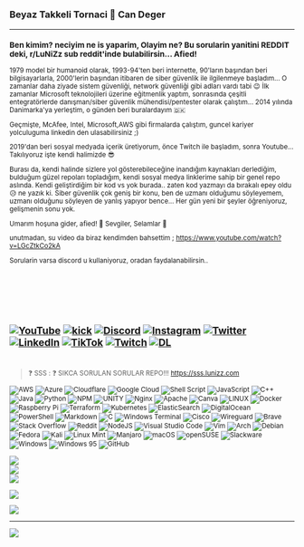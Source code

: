 ### Beyaz Takkeli Tornaci 👋 Can Deger 
<sub>
<hr>
  <h3>Ben kimim? neciyim ne is yaparim, Olayim ne? Bu sorularin yanitini REDDIT deki, r/LuNiZz sub reddit'inde bulabilirsin... Afied!</h3>
<p>1979 model bir humanoid olarak, 1993-94'ten beri internette, 90'ların başından beri bilgisayarlarla, 2000'lerin başından itibaren de siber güvenlik ile ilgilenmeye başladım... O zamanlar daha ziyade sistem güvenliği, network güvenliği gibi adları vardı tabi 😉
İlk zamanlar Microsoft teknolojileri üzerine eğitmenlik yaptım, sonrasında çeşitli entegratörlerde danışman/siber güvenlik mühendisi/pentester olarak çalıştım... 2014 yılında Danimarka'ya yerleştim, o günden beri buralardayım 🇩🇰

Geçmişte, McAfee, Intel, Microsoft,AWS  gibi firmalarda çalıştım, guncel kariyer yolculuguma linkedin den ulasabilirsiniz ;)

2019'dan beri sosyal medyada içerik üretiyorum, önce Twitch ile başladım, sonra Youtube... Takılıyoruz işte kendi halimizde 😎

Burası da, kendi halinde sizlere yol gösterebileceğine inandığım kaynakları derlediğim, bulduğum güzel repoları topladığım, kendi sosyal medya linklerime sahip bir genel repo aslında. Kendi geliştirdiğim bir kod vs yok burada.. zaten kod yazmayı da bırakalı epey oldu 😥 ne yazık ki. Siber güvenlik çok geniş bir konu, ben de uzmanı olduğumu söyleyemem, uzmanı olduğunu söyleyen de yanlış yapıyor bence... Her gün yeni bir şeyler öğreniyoruz, gelişmenin sonu yok.

Umarım hoşuna gider, afied! 🤗
Sevgiler, Selamlar 👋

unutmadan, su video da biraz kendimden bahsettim ; https://www.youtube.com/watch?v=LGcZtkCo2kA

Sorularin varsa discord u kullaniyoruz, oradan faydalanabilirsin..
</p>



<br>
<br>
<br>
<br>
<br>

[![YouTube](https://img.shields.io/badge/YouTube-%23FF0000.svg?style=flat-square&logo=YouTube&logoColor=white)](https://youtube.com/@candeger) [![kick](https://img.shields.io/badge/KICK-KICK?style=flat-square&logo=kick&logoColor=%2353FC19&color=%23000000)](https://kick.com/lunizz) [![Discord](https://img.shields.io/badge/Discord-%237289DA.svg?style=flat-square&logo=discord&logoColor=white)](https://discord.gg/lunizz) [![Instagram](https://img.shields.io/badge/Instagram-%23E4405F.svg?style=flat-square&logo=Instagram&logoColor=white)](https://instagram.com/CanDeger) [![Twitter](https://img.shields.io/badge/X-black.svg?style=flat-square&logo=X&logoColor=white)](https://twitter.com/CanDeger) [![LinkedIn](https://img.shields.io/badge/LinkedIn-%230077B5.svg?style=flat-square&logo=linkedin&logoColor=white)](https://linkedin.com/in/CanDeger) [![TikTok](https://img.shields.io/badge/TikTok-%23000000.svg?style=flat-square&logo=TikTok&logoColor=white)](https://tiktok.com/@Can.Deger) [![Twitch](https://img.shields.io/badge/Twitch-%239146FF.svg?style=flat-square&logo=Twitch&logoColor=white)](https://twitch.tv/LuNiZz) [![DL](https://img.shields.io/badge/LuNiZz-pink?style=flat-square&label=Dijital.Link&labelColor=purple&color=%23000000)](https://dijital.link/lunizz) 
<br><br>
---
>❓ SSS : ❓ SIKCA SORULAN SORULAR REPO!!! https://sss.lunizz.com <br> 

![AWS](https://img.shields.io/badge/AWS-%23FF9900.svg?style=for-the-badge&logo=amazon-aws&logoColor=white) ![Azure](https://img.shields.io/badge/azure-%230072C6.svg?style=for-the-badge&logo=azure-devops&logoColor=white) ![Cloudflare](https://img.shields.io/badge/Cloudflare-F38020?style=for-the-badge&logo=Cloudflare&logoColor=white) ![Google Cloud](https://img.shields.io/badge/Google%20Cloud-%234285F4.svg?style=for-the-badge&logo=google-cloud&logoColor=white) ![Shell Script](https://img.shields.io/badge/shell_script-%23121011.svg?style=for-the-badge&logo=gnu-bash&logoColor=white) ![JavaScript](https://img.shields.io/badge/javascript-%23323330.svg?style=for-the-badge&logo=javascript&logoColor=%23F7DF1E) ![C++](https://img.shields.io/badge/c++-%2300599C.svg?style=for-the-badge&logo=c%2B%2B&logoColor=white) ![Java](https://img.shields.io/badge/java-%23ED8B00.svg?style=for-the-badge&logo=java&logoColor=white) ![Python](https://img.shields.io/badge/python-3670A0?style=for-the-badge&logo=python&logoColor=ffdd54) ![NPM](https://img.shields.io/badge/NPM-%23000000.svg?style=for-the-badge&logo=npm&logoColor=white) ![UNITY](https://img.shields.io/badge/Unity-%2320232a.svg?style=for-the-badge&logo=unity&logoColor=white) ![Nginx](https://img.shields.io/badge/nginx-%23009639.svg?style=for-the-badge&logo=nginx&logoColor=white) ![Apache](https://img.shields.io/badge/apache-%23D42029.svg?style=for-the-badge&logo=apache&logoColor=white) ![Canva](https://img.shields.io/badge/Canva-%2300C4CC.svg?style=for-the-badge&logo=Canva&logoColor=white) ![LINUX](https://img.shields.io/badge/Linux-FCC624?style=for-the-badge&logo=linux&logoColor=black) ![Docker](https://img.shields.io/badge/docker-%230db7ed.svg?style=for-the-badge&logo=docker&logoColor=white) ![Raspberry Pi](https://img.shields.io/badge/-RaspberryPi-C51A4A?style=for-the-badge&logo=Raspberry-Pi) ![Terraform](https://img.shields.io/badge/terraform-%235835CC.svg?style=for-the-badge&logo=terraform&logoColor=white) ![Kubernetes](https://img.shields.io/badge/kubernetes-%23326ce5.svg?style=for-the-badge&logo=kubernetes&logoColor=white) ![ElasticSearch](https://img.shields.io/badge/-ElasticSearch-005571?style=for-the-badge&logo=elasticsearch) ![DigitalOcean](https://img.shields.io/badge/DigitalOcean-%230167ff.svg?style=for-the-badge&logo=digitalOcean&logoColor=white) ![PowerShell](https://img.shields.io/badge/PowerShell-%235391FE.svg?style=for-the-badge&logo=powershell&logoColor=white) ![Markdown](https://img.shields.io/badge/markdown-%23000000.svg?style=for-the-badge&logo=markdown&logoColor=white) ![C](https://img.shields.io/badge/c-%2300599C.svg?style=for-the-badge&logo=c&logoColor=white) ![Windows Terminal](https://img.shields.io/badge/Windows%20Terminal-%234D4D4D.svg?style=for-the-badge&logo=windows-terminal&logoColor=white) ![Cisco](https://img.shields.io/badge/cisco-%23049fd9.svg?style=for-the-badge&logo=cisco&logoColor=black) ![Wireguard](https://img.shields.io/badge/wireguard-%2388171A.svg?style=for-the-badge&logo=wireguard&logoColor=white) ![Brave](https://img.shields.io/badge/Brave-FB542B?style=for-the-badge&logo=Brave&logoColor=white) ![Stack Overflow](https://img.shields.io/badge/-Stackoverflow-FE7A16?style=for-the-badge&logo=stack-overflow&logoColor=white) ![Reddit](https://img.shields.io/badge/Reddit-%23FF4500.svg?style=for-the-badge&logo=Reddit&logoColor=white) ![NodeJS](https://img.shields.io/badge/node.js-6DA55F?style=for-the-badge&logo=node.js&logoColor=white) ![Visual Studio Code](https://img.shields.io/badge/Visual%20Studio%20Code-0078d7.svg?style=for-the-badge&logo=visual-studio-code&logoColor=white) ![Vim](https://img.shields.io/badge/VIM-%2311AB00.svg?style=for-the-badge&logo=vim&logoColor=white) ![Arch](https://img.shields.io/badge/Arch%20Linux-1793D1?logo=arch-linux&logoColor=fff&style=for-the-badge) ![Debian](https://img.shields.io/badge/Debian-D70A53?style=for-the-badge&logo=debian&logoColor=white) ![Fedora](https://img.shields.io/badge/Fedora-294172?style=for-the-badge&logo=fedora&logoColor=white) ![Kali](https://img.shields.io/badge/Kali-268BEE?style=for-the-badge&logo=kalilinux&logoColor=white) ![Linux Mint](https://img.shields.io/badge/Linux%20Mint-87CF3E?style=for-the-badge&logo=Linux%20Mint&logoColor=white) ![Manjaro](https://img.shields.io/badge/Manjaro-35BF5C?style=for-the-badge&logo=Manjaro&logoColor=white) ![macOS](https://img.shields.io/badge/mac%20os-000000?style=for-the-badge&logo=macos&logoColor=F0F0F0) ![openSUSE](https://img.shields.io/badge/openSUSE-%2364B345?style=for-the-badge&logo=openSUSE&logoColor=white) ![Slackware](https://img.shields.io/badge/-Slackware-%231357BD?style=for-the-badge&logo=slackware&logoColor=white) ![Windows](https://img.shields.io/badge/Windows-0078D6?style=for-the-badge&logo=windows&logoColor=white) ![Windows 95](https://img.shields.io/badge/Windows%2095-008484?style=for-the-badge&logo=windows95&logoColor=white) ![GitHub](https://img.shields.io/badge/github-%23121011.svg?style=for-the-badge&logo=github&logoColor=white) 

![](https://github-readme-stats.vercel.app/api?username=LuNiZz&theme=dark&hide_border=false&include_all_commits=true&count_private=true)<br/>
![](https://github-readme-streak-stats.herokuapp.com/?user=LuNiZz&theme=dark&hide_border=false)<br/>
![](https://github-readme-stats.vercel.app/api/top-langs/?username=LuNiZz&theme=dark&hide_border=false&include_all_commits=true&count_private=true&layout=compact)


![](https://github-profile-trophy.vercel.app/?username=LuNiZz&theme=radical&no-frame=true&no-bg=false&margin-w=4)


![](https://github-contributor-stats.vercel.app/api?username=LuNiZz&limit=5&theme=dark&combine_all_yearly_contributions=true)

---
[![](https://visitor-badge.laobi.icu/badge?page_id=LuNiZz.lunizz)](#)


<!-- Proudly created with GPRM ( https://gprm.itsvg.in ) -->





<br />
